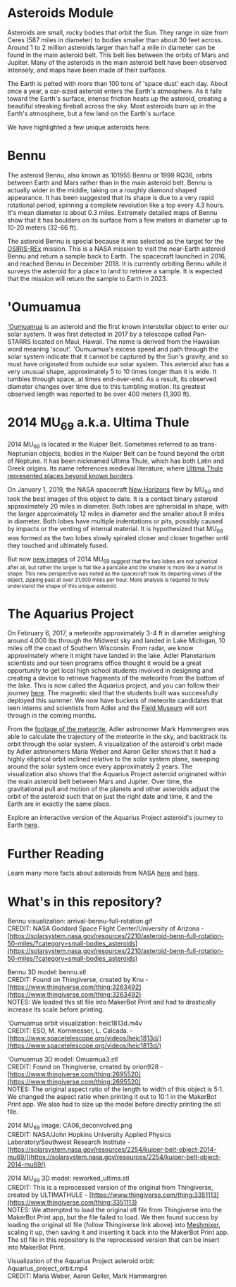 # Asteroids Module

Asteroids are small, rocky bodies that orbit the Sun. They range in size from Ceres (587 miles in diameter) to bodies smaller than about 30 feet across. Around 1 to 2 million asteroids larger than half a mile in diameter can be found in the main asteroid belt. This belt lies between the orbits of Mars and Jupiter. Many of the asteroids in the main asteroid belt have been observed intensely, and maps have been made of their surfaces. 

The Earth is pelted with more than 100 tons of 'space dust' each day. About once a year, a car-sized asteroid enters the Earth's atmosphere. As it falls toward the Earth's surface, intense friction heats up the asteroid, creating a beautiful streaking fireball across the sky. Most asteroids burn up in the Earth's atmosphere, but a few land on the Earth's surface.   

We have highlighted a few unique asteroids here.

# Bennu

The asteroid Bennu, also known as 101955 Bennu or 1999 RQ36, orbits between Earth and Mars rather than in the main asteroid belt. Bennu is actually wider in the middle, taking on a roughly diamond shaped appearance. It has been suggested that its shape is due to a very rapid rotational period, spinning a complete revolution like a top every 4.3 hours. It's mean diameter is about 0.3 miles. Extremely detailed maps of Bennu show that it has boulders on its surface from a few meters in diameter up to 10-20 meters (32-66 ft).  

The asteroid Bennu is special because it was selected as the target for the [OSIRIS-REx](https://www.nasa.gov/osiris-rex) mission. This is a NASA mission to visit the near-Earth asteroid Bennu and return a sample back to Earth. The spacecraft launched in 2016, and reached Bennu in December 2018. It is currently orbiting Bennu while it surveys the asteroid for a place to land to retrieve a sample. It is expected that the mission will return the sample to Earth in 2023. 

# 'Oumuamua

['Oumuamua](https://www.nasa.gov/feature/jpl/nasa-learns-more-about-interstellar-visitor-oumuamua) is an asteroid and the first known interstellar object to enter our solar system. It was first detected in 2017 by a telescope called Pan-STARRS located on Maui, Hawaii. The name is derived from the Hawaiian word meaning 'scout'. 'Oumuamua's excess speed and path through the solar system indicate that it cannot be captured by the Sun's gravity, and so must have originated from outside our solar system. This asteroid also has a very unusual shape, approximately 5 to 10 times longer than it is wide. It tumbles through space, at times end-over-end. As a result, its observed diameter changes over time due to this tumbling motion. Its greatest observed length was reported to be over 400 meters (1,300 ft). 

# 2014 MU<sub>69</sub> a.k.a. Ultima Thule

2014 MU<sub>69</sub> is located in the Kuiper Belt. Sometimes referred to as trans-Neptunian objects, bodies in the Kuiper Belt can be found beyond the orbit of Neptune. It has been nicknamed Ultima Thule, which has both Latin and Greek origins. Its name references medieval literature, where [Ultima Thule represented places beyond known borders](https://en.wikipedia.org/wiki/Thule). 

On January 1, 2019, the NASA spacecraft [New Horizons](https://www.nasa.gov/mission_pages/newhorizons/main/index.html) flew by MU<sub>69</sub> and took the best images of this object to date. It is a contact binary asteroid approximately 20 miles in diameter. Both lobes are spheroidal in shape, with the larger approximately 12 miles in diameter and the smaller about 8 miles in diameter. Both lobes have multiple indentations or pits, possibly caused by impacts or the venting of internal material. It is hypothesized that MU<sub>69</sub> was formed as the two lobes slowly spiraled closer and closer together until they touched and ultimately fused.         

But now [new images](https://www.nasa.gov/feature/new-horizons-evocative-farewell-glance-at-ultima-thule) of 2014 MU<sub>69 suggest that the two lobes are not spherical after all, but rather the larger is flat like a pancake and the smaller is more like a walnut in shape. This new perspective was noted as the spacecraft took its departing views of the object, zipping past at over 31,000 miles per hour. More analysis is required to truly understand the shape of this unique asteroid.  

# The Aquarius Project

On February 6, 2017, a meteorite approximately 3-4 ft in diameter weighing around 4,000 lbs through the Midwest sky and landed in Lake Michigan, 10 miles off the coast of Southern Wisconsin. From radar, we know approximately where it might have landed in the lake. Adler Planetarium scientists and our teen programs office thought it would be a great opportunity to get local high school students involved in designing and creating a device to retrieve fragments of the meteorite from the bottom of the lake. This is now called the Aquarius project, and you can follow their journey [here](https://openexplorer.nationalgeographic.com/expedition/rovmeteoritehunt). The magnetic sled that the students built was successfully deployed this summer. We now have buckets of meteorite candidates that teen interns and scientists from Adler and the [Field Museum](https://www.fieldmuseum.org/) will sort through in the coming months. 

From the [footage of the meteorite](https://www.youtube.com/watch?v=ey5PA_Sn0n4&feature=youtu.be), Adler astronomer Mark Hammergren was able to calculate the trajectory of the meteorite in the sky, and backtrack its orbit through the solar system. A visualization of the asteroid's orbit made by Adler astronomers Maria Weber and Aaron Geller shows that it had a highly elliptical orbit inclined relative to the solar system plane, sweeping around the solar system once every approximately 2 years. The visualization also shows that the Aquarius Project asteroid originated within the main asteroid belt between Mars and Jupiter. Over time, the gravitational pull and motion of the planets and other asteroids adjust the orbit of the asteroid such that on just the right date and time, it and the Earth are in exactly the same place. 

Explore an interactive version of the Aquarius Project asteroid's journey to Earth [here](https://ageller.github.io/Adler_AquariusProject/). 


# Further Reading

Learn many more facts about asteroids from NASA [here](https://solarsystem.nasa.gov/small-bodies/asteroids/in-depth/) and [here](https://www.nasa.gov/mission_pages/asteroids/overview/fastfacts.html).

# What's in this repository?

Bennu visualization: arrival-bennu-full-rotation.gif <br/>
CREDIT: NASA Goddard Space Flight Center/University of Arizona - [https://solarsystem.nasa.gov/resources/2210/asteroid-benn-full-rotation-50-miles/?category=small-bodies_asteroids](https://solarsystem.nasa.gov/resources/2210/asteroid-benn-full-rotation-50-miles/?category=small-bodies_asteroids)

Bennu 3D model: bennu.stl <br/>
CREDIT: Found on Thingiverse, created by Knu - [https://www.thingiverse.com/thing:3263492](https://www.thingiverse.com/thing:3263492) <br/>
NOTES: We loaded this stl file into MakerBot Print and had to drastically increase its scale before printing.

'Oumuamua orbit visualization: heic1813d.m4v  
CREDIT: ESO, M. Kornmesser, L. Calcada. - [https://www.spacetelescope.org/videos/heic1813d/](https://www.spacetelescope.org/videos/heic1813d/)

'Oumuamua 3D model: Omuamua3.stl <br/>
CREDIT: Found on Thingiverse, created by orion928 - [https://www.thingiverse.com/thing:2695520](https://www.thingiverse.com/thing:2695520) <br/>
NOTES: The original aspect ratio of the length to width of this object is 5:1. We changed the aspect ratio when printing it out to 10:1 in the MakerBot Print app. We also had to size up the model before directly printing the stl file. 

2014 MU<sub>69</sub> image: CA06_deconvolved.png <br/>
CREDIT: NASA/John Hopkins University Applied Physics Laboratory/Southwest Research Institute - [https://solarsystem.nasa.gov/resources/2254/kuiper-belt-object-2014-mu69/](https://solarsystem.nasa.gov/resources/2254/kuiper-belt-object-2014-mu69/)

2014 MU<sub>69</sub> 3D model: reworked_ultima.stl <br/>
CREDIT: This is a reprocessed version of the original from Thingiverse, created by ULTIMATHULE - [https://www.thingiverse.com/thing:3351113](https://www.thingiverse.com/thing:3351113) <br/>
NOTES: We attempted to load the original stl file from Thingiverse into the MakerBot Print app, but the file failed to load. We then found success by loading the original stl file (follow Thingiverse link above) into [Meshmixer](http://www.meshmixer.com/), scaling it up, then saving it and inserting it back into the MakerBot Print app. The stl file in this repository is the reprocessed version that can be insert into MakerBot Print.   

Visualization of the Aquarius Project asteroid orbit: Aquarius_project_orbit.mp4 <br/>
CREDIT: Maria Weber, Aaron Geller, Mark Hammergren
